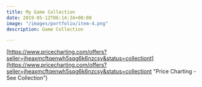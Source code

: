 ```yaml
---
title: My Game Collection
date: 2019-05-12T06:14:34+00:00
image: "/images/portfolio/item-4.png"
description: Game Collection

---
```

[https://www.pricecharting.com/offers?seller=jheaxmcftqenwh5sqg6k6nzcsy&status=collectiont](https://www.pricecharting.com/offers?seller=jheaxmcftqenwh5sqg6k6nzcsy&status=collectiont "Price Charting - See Collection")